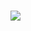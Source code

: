 

# [![](https://cdn.donmai.us/original/a7/5b/__lucina_doma_umaru_and_komaru_fire_emblem_and_2_more_drawn_by_splashbrush__a75b2e6c0b9247d04ff88c0aa02bb17a.gif)](https://danbooru.donmai.us/posts/6104243?q=d-art)
